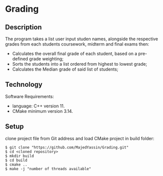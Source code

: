 # Grading

## Description 

The program takes a list user input studen names, alongside the respective grades from each students coursework, midterm and final exams then:
- Calculates the overall final grade of each student, based on a pre-defined grade weighting; 
- Sorts the students into a list ordered from highest to lowest grade;  
- Calculates the Median grade of said list of students;


## Technology 
Software Requirements: 
- language: C++ version 11.
- CMake minimum version 3.14.

## Setup 
clone project file from Git address and load CMake project in build folder: 

```
$ git clone "https://github.com/MajedYassin/Grading.git"
$ cd <cloned repository>
$ mkdir build 
$ cd build
$ cmake ..
$ make -j "number of threads available" 

```
